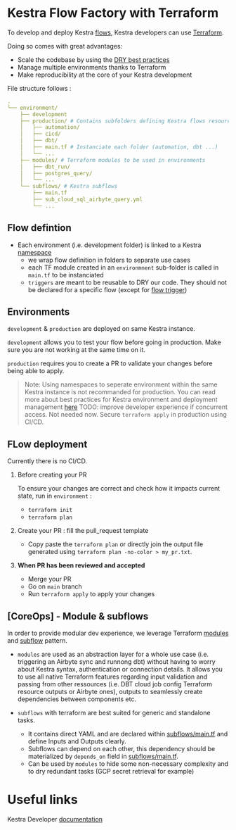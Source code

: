 # Kestra Flow Factory with Terraform

To develop and deploy Kestra [flows](https://kestra.io/docs/workflow-components/flow), Kestra developers can use [Terraform](https://kestra.io/docs/terraform/guides/configurations).

Doing so comes with great advantages:

- Scale the codebase by using the [DRY best practices](https://en.wikipedia.org/wiki/Don%27t_repeat_yourself)
- Manage multiple environments thanks to Terraform
- Make reproducibility at the core of your Kestra development

File structure follows :

```YAML
.
└── environment/
    ├── development
    ├── production/ # Contains subfolders defining Kestra flows resources
    │   ├── automation/
    │   ├── cicd/
    │   ├── dbt/
    │   ├── main.tf # Instanciate each folder (automation, dbt ...)
    │   └── ...
    ├── modules/ # Terraform modules to be used in environments
    │   ├── dbt_run/
    │   ├── postgres_query/
    │   └── ...
    └── subflows/ # Kestra subflows
        ├── main.tf
        ├── sub_cloud_sql_airbyte_query.yml
        └── ...
```

## Flow defintion

- Each environment (i.e. development folder) is linked to a Kestra [namespace](https://kestra.io/docs/workflow-components/namespace)
  - we wrap flow definition in folders to separate use cases
  - each TF module created in an `environmnent` sub-folder is called in `main.tf` to be instanciated
  - `triggers` are meant to be reusable to DRY our code. They should not be declared for a specific flow (except for [flow trigger](https://kestra.io/docs/workflow-components/triggers/flow-trigger))

## Environments

`development` & `production` are deployed on same Kestra instance.

`development` allows you to test your flow before going in production. Make sure you are not working at the same time on it.

`production` requires you to create a PR to validate your changes before being able to apply.
> Note: Using namespaces to seperate environment within the same Kestra instance is not recommanded for production. You can read more about best practices for Kestra environment and deployment management [here](https://kestra.io/docs/best-practices/from-dev-to-prod)
>TODO: improve developer experience if concurrent access. Not needed now. Secure `terraform apply` in production using CI/CD.

## FLow deployment

Currently there is no CI/CD.

1. Before creating your PR

    To ensure your changes are correct and check how it impacts current state, run in `environment` :
   - `terraform init`
   - `terraform plan`

2. Create your PR : fill the pull_request template

    - Copy paste the `terraform plan` or directly join the output file generated using `terraform plan -no-color > my_pr.txt`.

3. **When PR has been reviewed and accepted**

    - Merge your PR
    - Go on `main` branch
    - Run `terraform apply` to apply your changes

## [CoreOps] - Module & subflows

In order to provide modular dev experience, we leverage Terraform [modules](https://developer.hashicorp.com/terraform/language/modules/develop) and [subflow](https://kestra.io/docs/workflow-components/subflows) pattern.

- `modules` are used as an abstraction layer for a whole use case (i.e. triggering an Airbyte sync and runnong dbt) without having to worry about Kestra syntax, authentication or connection details. It allows you to use all native Terraform features regarding input validation and passing from other ressources (i.e. DBT cloud job config Terraform resource outputs or Airbyte ones), outputs to seamlessly create dependencies between components etc.

- `subflows` with terraform are best suited for generic and standalone tasks.
  - It contains direct YAML and are declared within [subflows/main.tf](subflows/main.tf) and define Inputs and Outputs clearly.
  - Subflows can depend on each other, this dependency should be materialized by `depends_on` field in [subflows/main.tf](subflows/main.tf).
  - Can be used by `modules` to hide some non-necessary complexity and to dry redundant tasks (GCP secret retrieval for example)

# Useful links

Kestra Developer [documentation](https://kestra.io/docs/developer-guide)

